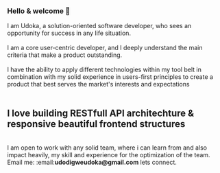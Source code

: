 ### Hello & welcome 👋

  I am Udoka, a solution-oriented software developer, who sees an opportunity for success in any life situation. 
<br>
<br>
  I am a core user-centric developer, and I deeply understand the main criteria that make a product outstanding.
<br>
<br>
  I have the ability to apply different technologies within my tool belt in combination with my solid experience in users-first principles to create a product that best serves the market's interests and expectations
  <br>
  <br>
  ## I love building RESTfull API architechture & responsive beautiful frontend structures
  <br>
  I am open to work with any solid team, where i can learn from and also impact heavily, my skill and experience for the optimization of the team. Email me: :email:<strong>udodigweudoka@gmail.com</strong>  lets connect.


